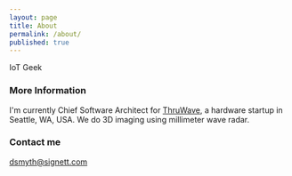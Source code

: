 ```yaml
---
layout: page
title: About
permalink: /about/
published: true
---
```


IoT Geek

### More Information

I'm currently Chief Software Architect for [ThruWave](http://www.thruwave.com), a hardware startup in Seattle, WA, USA. We do 3D imaging using millimeter wave radar.

### Contact me

[dsmyth@signett.com](mailto:dsmyth@signett.com)
